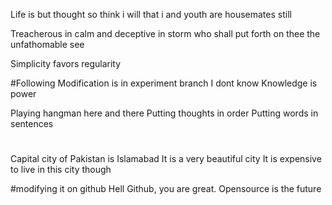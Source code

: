 Life is but thought so think i will
that i and youth are housemates still

Treacherous in calm and deceptive in storm
who shall put forth on thee
the unfathomable see

Simplicity favors regularity

#Following Modification is in experiment branch
I dont know
Knowledge is power

Playing hangman here and there
Putting thoughts in order
Putting words in sentences
#
Capital city of Pakistan is Islamabad
It is a very beautiful city
It is expensive to live in this city though

#modifying it on github
Hell Github, you are great.
Opensource is the future
